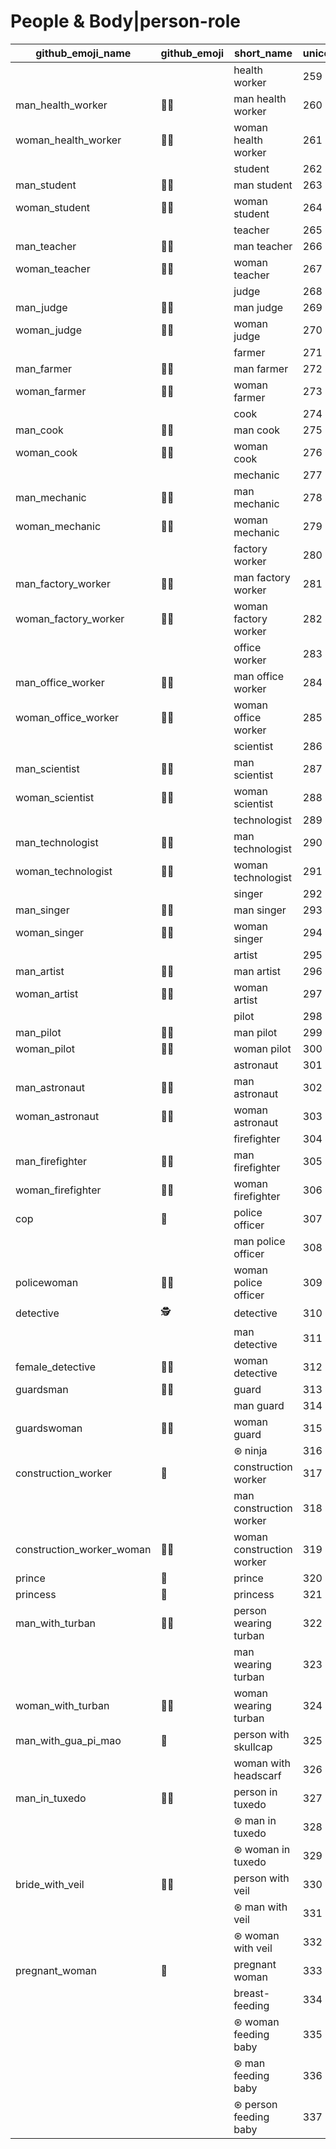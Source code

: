 # People & Body|person-role

|github_emoji_name|github_emoji|short_name|unicode_index|
|---|---|---|---|
|||health worker|259|
|man_health_worker|:man_health_worker:|man health worker|260|
|woman_health_worker|:woman_health_worker:|woman health worker|261|
|||student|262|
|man_student|:man_student:|man student|263|
|woman_student|:woman_student:|woman student|264|
|||teacher|265|
|man_teacher|:man_teacher:|man teacher|266|
|woman_teacher|:woman_teacher:|woman teacher|267|
|||judge|268|
|man_judge|:man_judge:|man judge|269|
|woman_judge|:woman_judge:|woman judge|270|
|||farmer|271|
|man_farmer|:man_farmer:|man farmer|272|
|woman_farmer|:woman_farmer:|woman farmer|273|
|||cook|274|
|man_cook|:man_cook:|man cook|275|
|woman_cook|:woman_cook:|woman cook|276|
|||mechanic|277|
|man_mechanic|:man_mechanic:|man mechanic|278|
|woman_mechanic|:woman_mechanic:|woman mechanic|279|
|||factory worker|280|
|man_factory_worker|:man_factory_worker:|man factory worker|281|
|woman_factory_worker|:woman_factory_worker:|woman factory worker|282|
|||office worker|283|
|man_office_worker|:man_office_worker:|man office worker|284|
|woman_office_worker|:woman_office_worker:|woman office worker|285|
|||scientist|286|
|man_scientist|:man_scientist:|man scientist|287|
|woman_scientist|:woman_scientist:|woman scientist|288|
|||technologist|289|
|man_technologist|:man_technologist:|man technologist|290|
|woman_technologist|:woman_technologist:|woman technologist|291|
|||singer|292|
|man_singer|:man_singer:|man singer|293|
|woman_singer|:woman_singer:|woman singer|294|
|||artist|295|
|man_artist|:man_artist:|man artist|296|
|woman_artist|:woman_artist:|woman artist|297|
|||pilot|298|
|man_pilot|:man_pilot:|man pilot|299|
|woman_pilot|:woman_pilot:|woman pilot|300|
|||astronaut|301|
|man_astronaut|:man_astronaut:|man astronaut|302|
|woman_astronaut|:woman_astronaut:|woman astronaut|303|
|||firefighter|304|
|man_firefighter|:man_firefighter:|man firefighter|305|
|woman_firefighter|:woman_firefighter:|woman firefighter|306|
|cop|:cop:|police officer|307|
|||man police officer|308|
|policewoman|:policewoman:|woman police officer|309|
|detective|:detective:|detective|310|
|||man detective|311|
|female_detective|:female_detective:|woman detective|312|
|guardsman|:guardsman:|guard|313|
|||man guard|314|
|guardswoman|:guardswoman:|woman guard|315|
|||⊛ ninja|316|
|construction_worker|:construction_worker:|construction worker|317|
|||man construction worker|318|
|construction_worker_woman|:construction_worker_woman:|woman construction worker|319|
|prince|:prince:|prince|320|
|princess|:princess:|princess|321|
|man_with_turban|:man_with_turban:|person wearing turban|322|
|||man wearing turban|323|
|woman_with_turban|:woman_with_turban:|woman wearing turban|324|
|man_with_gua_pi_mao|:man_with_gua_pi_mao:|person with skullcap|325|
|||woman with headscarf|326|
|man_in_tuxedo|:man_in_tuxedo:|person in tuxedo|327|
|||⊛ man in tuxedo|328|
|||⊛ woman in tuxedo|329|
|bride_with_veil|:bride_with_veil:|person with veil|330|
|||⊛ man with veil|331|
|||⊛ woman with veil|332|
|pregnant_woman|:pregnant_woman:|pregnant woman|333|
|||breast-feeding|334|
|||⊛ woman feeding baby|335|
|||⊛ man feeding baby|336|
|||⊛ person feeding baby|337|
